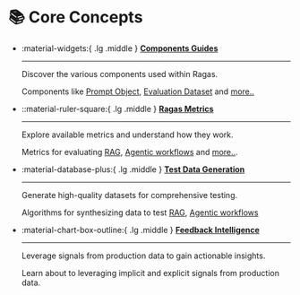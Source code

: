 # 📚 Core Concepts


<div class="grid cards" markdown>

-   :material-widgets:{ .lg .middle } [__Components Guides__](components/index.md)

    ---

    Discover the various components used within Ragas.
    
    Components like [Prompt Object](components/prompt.md), [Evaluation Dataset](components/eval_dataset.md) and [more..](components/index.md)


-   ::material-ruler-square:{ .lg .middle } [__Ragas Metrics__](metrics/index.md)

    ---

    Explore available metrics and understand how they work.

    Metrics for evaluating [RAG](metrics/available_metrics/index.md#retrieval-augmented-generation), [Agentic workflows](metrics/available_metrics/index.md#agents-or-tool-use-cases) and [more..](metrics/available_metrics/index.md#list-of-available-metrics).

-   :material-database-plus:{ .lg .middle } [__Test Data Generation__](test_data_generation/index.md)

    ---

    Generate high-quality datasets for comprehensive testing.

    Algorithms for synthesizing data to test [RAG](test_data_generation/rag.md), [Agentic workflows](test_data_generation/agents.md) 


-   :material-chart-box-outline:{ .lg .middle } [__Feedback Intelligence__](feedback/index.md)

    ---

    Leverage signals from production data to gain actionable insights.

    Learn about to leveraging implicit and explicit signals from production data.




</div>
